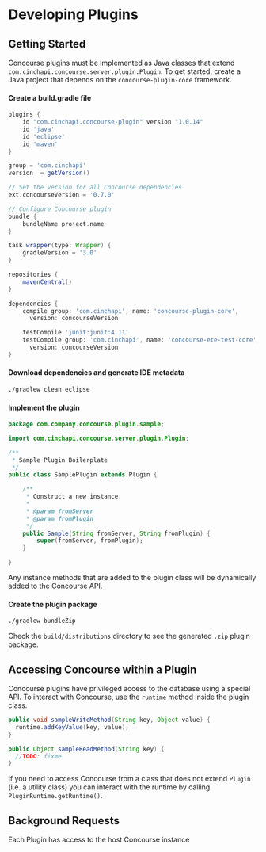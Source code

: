 # Developing Plugins

## Getting Started
Concourse plugins must be implemented as Java classes that extend `com.cinchapi.concourse.server.plugin.Plugin`. To get started, create a Java project that depends on the `concourse-plugin-core` framework.

#### Create a build.gradle file
```groovy
plugins {
    id "com.cinchapi.concourse-plugin" version "1.0.14"
    id 'java'
    id 'eclipse'
    id 'maven'
}

group = 'com.cinchapi'
version  = getVersion()

// Set the version for all Concourse dependencies
ext.concourseVersion = '0.7.0'

// Configure Concourse plugin
bundle {
    bundleName project.name
}

task wrapper(type: Wrapper) {
    gradleVersion = '3.0'
}

repositories {
    mavenCentral()
}

dependencies {
    compile group: 'com.cinchapi', name: 'concourse-plugin-core',
      version: concourseVersion

	testCompile 'junit:junit:4.11'
	testCompile group: 'com.cinchapi', name: 'concourse-ete-test-core',
      version: concourseVersion
}

```

#### Download dependencies and generate IDE metadata
```bash
./gradlew clean eclipse
```

#### Implement the plugin
```java
package com.company.concourse.plugin.sample;

import com.cinchapi.concourse.server.plugin.Plugin;

/**
 * Sample Plugin Boilerplate
 */
public class SamplePlugin extends Plugin {

    /**
     * Construct a new instance.
     *
     * @param fromServer
     * @param fromPlugin
     */
    public Sample(String fromServer, String fromPlugin) {
        super(fromServer, fromPlugin);
    }

}
```

Any instance methods that are added to the plugin class will be dynamically added to the Concourse API.

#### Create the plugin package
```bash
./gradlew bundleZip
```

Check the `build/distributions` directory to see the generated `.zip` plugin package.

## Accessing Concourse within a Plugin
Concourse plugins have privileged access to the database using a special API. To interact with Concourse, use the `runtime` method inside the plugin class.
```java
public void sampleWriteMethod(String key, Object value) {
  runtime.addKeyValue(key, value);
}

public Object sampleReadMethod(String key) {
  //TODO: fixme
}
```
If you need to access Concourse from a class that does not extend `Plugin` (i.e. a utility class) you can interact with the runtime by calling `PluginRuntime.getRuntime()`.

## Background Requests
Each Plugin has access to the host Concourse instance
